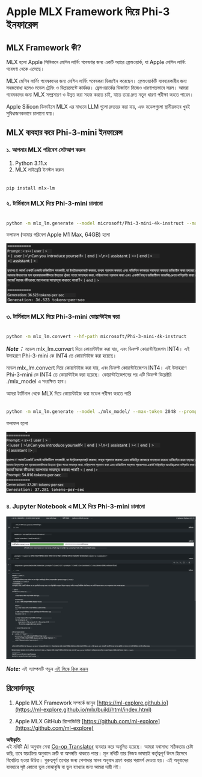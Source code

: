 <!--
CO_OP_TRANSLATOR_METADATA:
{
  "original_hash": "dcb656f3d206fc4968e236deec5d4384",
  "translation_date": "2025-07-17T10:05:14+00:00",
  "source_file": "md/03.FineTuning/03.Inference/MLX_Inference.md",
  "language_code": "bn"
}
-->
# **Apple MLX Framework দিয়ে Phi-3 ইনফারেন্স**

## **MLX Framework কী?**

MLX হলো Apple সিলিকনে মেশিন লার্নিং গবেষণার জন্য একটি অ্যারে ফ্রেমওয়ার্ক, যা Apple মেশিন লার্নিং গবেষণা থেকে এসেছে।

MLX মেশিন লার্নিং গবেষকদের জন্য মেশিন লার্নিং গবেষকরা ডিজাইন করেছেন। ফ্রেমওয়ার্কটি ব্যবহারকারীর জন্য সহজবোধ্য হলেও মডেল ট্রেনিং ও ডিপ্লয়মেন্টে কার্যকর। ফ্রেমওয়ার্কের ডিজাইন নিজেও ধারণাগতভাবে সরল। আমরা গবেষকদের জন্য MLX সম্প্রসারণ ও উন্নত করা সহজ করতে চাই, যাতে তারা দ্রুত নতুন ধারণা পরীক্ষা করতে পারেন।

Apple Silicon ডিভাইসে MLX এর মাধ্যমে LLM গুলো দ্রুততর করা যায়, এবং মডেলগুলো স্থানীয়ভাবে খুবই সুবিধাজনকভাবে চালানো যায়।

## **MLX ব্যবহার করে Phi-3-mini ইনফারেন্স**

### **১. আপনার MLX পরিবেশ সেটআপ করুন**

1. Python 3.11.x
2. MLX লাইব্রেরি ইনস্টল করুন

```bash

pip install mlx-lm

```

### **২. টার্মিনালে MLX দিয়ে Phi-3-mini চালানো**

```bash

python -m mlx_lm.generate --model microsoft/Phi-3-mini-4k-instruct --max-token 2048 --prompt  "<|user|>\nCan you introduce yourself<|end|>\n<|assistant|>"

```

ফলাফল (আমার পরিবেশ Apple M1 Max, 64GB) হলো

![Terminal](../../../../../translated_images/01.5cf57df8f7407cf9281c0237f4e69c3728b8817253aad0835d14108b07c83c88.bn.png)

### **৩. টার্মিনালে MLX দিয়ে Phi-3-mini কোয়ান্টাইজ করা**

```bash

python -m mlx_lm.convert --hf-path microsoft/Phi-3-mini-4k-instruct

```

***Note：*** মডেল mlx_lm.convert দিয়ে কোয়ান্টাইজ করা যায়, এবং ডিফল্ট কোয়ান্টাইজেশন INT4। এই উদাহরণে Phi-3-mini কে INT4 তে কোয়ান্টাইজ করা হয়েছে।

মডেল mlx_lm.convert দিয়ে কোয়ান্টাইজ করা যায়, এবং ডিফল্ট কোয়ান্টাইজেশন INT4। এই উদাহরণে Phi-3-mini কে INT4 তে কোয়ান্টাইজ করা হয়েছে। কোয়ান্টাইজেশনের পর এটি ডিফল্ট ডিরেক্টরি ./mlx_model এ সংরক্ষিত হবে।

আমরা টার্মিনাল থেকে MLX দিয়ে কোয়ান্টাইজ করা মডেল পরীক্ষা করতে পারি

```bash

python -m mlx_lm.generate --model ./mlx_model/ --max-token 2048 --prompt  "<|user|>\nCan you introduce yourself<|end|>\n<|assistant|>"

```

ফলাফল হলো

![INT4](../../../../../translated_images/02.7b188681a8eadbc111aba8d8006e4b3671788947a99a46329261e169dd2ec29f.bn.png)

### **৪. Jupyter Notebook এ MLX দিয়ে Phi-3-mini চালানো**

![Notebook](../../../../../translated_images/03.b9705a3a5aaa89f9eb0ca04c1a4565dfe4a5e8cc68604227d2eab149fef1d3c7.bn.png)

***Note:*** এই স্যাম্পলটি পড়ুন [এই লিঙ্কে ক্লিক করুন](../../../../../code/03.Inference/MLX/MLX_DEMO.ipynb)

## **রিসোর্সসমূহ**

1. Apple MLX Framework সম্পর্কে জানুন [https://ml-explore.github.io](https://ml-explore.github.io/mlx/build/html/index.html)

2. Apple MLX GitHub রিপোজিটরি [https://github.com/ml-explore](https://github.com/ml-explore)

**অস্বীকৃতি**:  
এই নথিটি AI অনুবাদ সেবা [Co-op Translator](https://github.com/Azure/co-op-translator) ব্যবহার করে অনূদিত হয়েছে। আমরা যথাসাধ্য সঠিকতার চেষ্টা করি, তবে স্বয়ংক্রিয় অনুবাদে ত্রুটি বা অসঙ্গতি থাকতে পারে। মূল নথিটি তার নিজস্ব ভাষায়ই কর্তৃত্বপূর্ণ উৎস হিসেবে বিবেচিত হওয়া উচিত। গুরুত্বপূর্ণ তথ্যের জন্য পেশাদার মানব অনুবাদ গ্রহণ করার পরামর্শ দেওয়া হয়। এই অনুবাদের ব্যবহারে সৃষ্ট কোনো ভুল বোঝাবুঝি বা ভুল ব্যাখ্যার জন্য আমরা দায়ী নই।